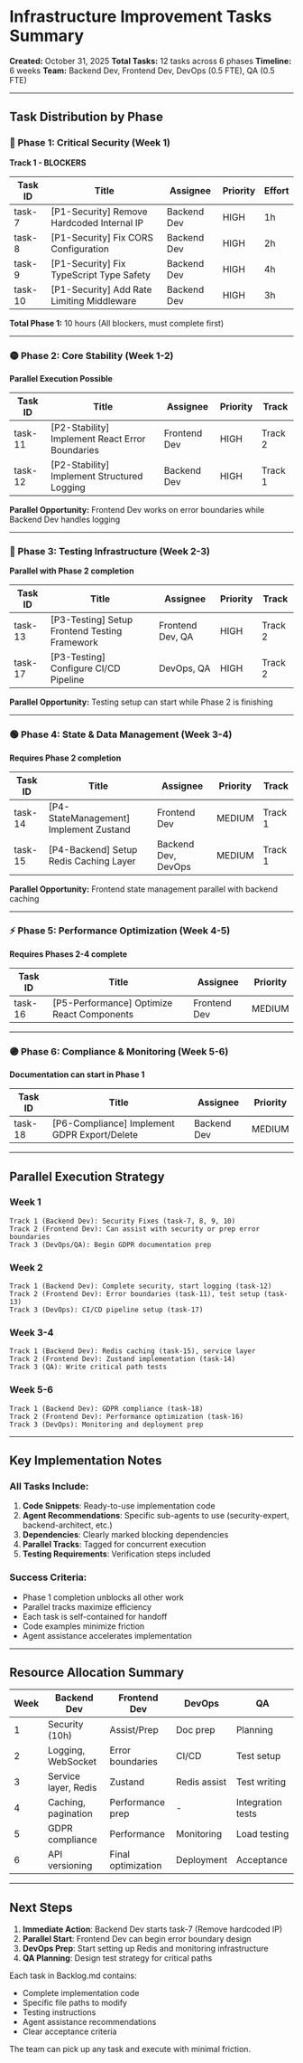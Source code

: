 # Infrastructure Improvement Tasks Summary

**Created:** October 31, 2025
**Total Tasks:** 12 tasks across 6 phases
**Timeline:** 6 weeks
**Team:** Backend Dev, Frontend Dev, DevOps (0.5 FTE), QA (0.5 FTE)

---

## Task Distribution by Phase

### 🔴 Phase 1: Critical Security (Week 1)
**Track 1 - BLOCKERS**

| Task ID | Title | Assignee | Priority | Effort |
|---------|-------|----------|----------|---------|
| task-7 | [P1-Security] Remove Hardcoded Internal IP | Backend Dev | HIGH | 1h |
| task-8 | [P1-Security] Fix CORS Configuration | Backend Dev | HIGH | 2h |
| task-9 | [P1-Security] Fix TypeScript Type Safety | Backend Dev | HIGH | 4h |
| task-10 | [P1-Security] Add Rate Limiting Middleware | Backend Dev | HIGH | 3h |

**Total Phase 1:** 10 hours (All blockers, must complete first)

---

### 🟡 Phase 2: Core Stability (Week 1-2)
**Parallel Execution Possible**

| Task ID | Title | Assignee | Priority | Track |
|---------|-------|----------|----------|-------|
| task-11 | [P2-Stability] Implement React Error Boundaries | Frontend Dev | HIGH | Track 2 |
| task-12 | [P2-Stability] Implement Structured Logging | Backend Dev | HIGH | Track 1 |

**Parallel Opportunity:** Frontend Dev works on error boundaries while Backend Dev handles logging

---

### 🔵 Phase 3: Testing Infrastructure (Week 2-3)
**Parallel with Phase 2 completion**

| Task ID | Title | Assignee | Priority | Track |
|---------|-------|----------|----------|-------|
| task-13 | [P3-Testing] Setup Frontend Testing Framework | Frontend Dev, QA | HIGH | Track 2 |
| task-17 | [P3-Testing] Configure CI/CD Pipeline | DevOps, QA | HIGH | Track 2 |

**Parallel Opportunity:** Testing setup can start while Phase 2 is finishing

---

### 🟢 Phase 4: State & Data Management (Week 3-4)
**Requires Phase 2 completion**

| Task ID | Title | Assignee | Priority | Track |
|---------|-------|----------|----------|-------|
| task-14 | [P4-StateManagement] Implement Zustand | Frontend Dev | MEDIUM | Track 1 |
| task-15 | [P4-Backend] Setup Redis Caching Layer | Backend Dev, DevOps | MEDIUM | Track 1 |

**Parallel Opportunity:** Frontend state management parallel with backend caching

---

### ⚡ Phase 5: Performance Optimization (Week 4-5)
**Requires Phases 2-4 complete**

| Task ID | Title | Assignee | Priority |
|---------|-------|----------|----------|
| task-16 | [P5-Performance] Optimize React Components | Frontend Dev | MEDIUM |

---

### 🟣 Phase 6: Compliance & Monitoring (Week 5-6)
**Documentation can start in Phase 1**

| Task ID | Title | Assignee | Priority |
|---------|-------|----------|----------|
| task-18 | [P6-Compliance] Implement GDPR Export/Delete | Backend Dev | MEDIUM |

---

## Parallel Execution Strategy

### Week 1
```
Track 1 (Backend Dev): Security Fixes (task-7, 8, 9, 10)
Track 2 (Frontend Dev): Can assist with security or prep error boundaries
Track 3 (DevOps/QA): Begin GDPR documentation prep
```

### Week 2
```
Track 1 (Backend Dev): Complete security, start logging (task-12)
Track 2 (Frontend Dev): Error boundaries (task-11), test setup (task-13)
Track 3 (DevOps): CI/CD pipeline setup (task-17)
```

### Week 3-4
```
Track 1 (Backend Dev): Redis caching (task-15), service layer
Track 2 (Frontend Dev): Zustand implementation (task-14)
Track 3 (QA): Write critical path tests
```

### Week 5-6
```
Track 1 (Backend Dev): GDPR compliance (task-18)
Track 2 (Frontend Dev): Performance optimization (task-16)
Track 3 (DevOps): Monitoring and deployment prep
```

---

## Key Implementation Notes

### All Tasks Include:
1. **Code Snippets**: Ready-to-use implementation code
2. **Agent Recommendations**: Specific sub-agents to use (security-expert, backend-architect, etc.)
3. **Dependencies**: Clearly marked blocking dependencies
4. **Parallel Tracks**: Tagged for concurrent execution
5. **Testing Requirements**: Verification steps included

### Success Criteria:
- Phase 1 completion unblocks all other work
- Parallel tracks maximize efficiency
- Each task is self-contained for handoff
- Code examples minimize friction
- Agent assistance accelerates implementation

---

## Resource Allocation Summary

| Week | Backend Dev | Frontend Dev | DevOps | QA |
|------|------------|--------------|--------|-----|
| 1 | Security (10h) | Assist/Prep | Doc prep | Planning |
| 2 | Logging, WebSocket | Error boundaries | CI/CD | Test setup |
| 3 | Service layer, Redis | Zustand | Redis assist | Test writing |
| 4 | Caching, pagination | Performance prep | - | Integration tests |
| 5 | GDPR compliance | Performance | Monitoring | Load testing |
| 6 | API versioning | Final optimization | Deployment | Acceptance |

---

## Next Steps

1. **Immediate Action**: Backend Dev starts task-7 (Remove hardcoded IP)
2. **Parallel Start**: Frontend Dev can begin error boundary design
3. **DevOps Prep**: Start setting up Redis and monitoring infrastructure
4. **QA Planning**: Design test strategy for critical paths

Each task in Backlog.md contains:
- Complete implementation code
- Specific file paths to modify
- Testing instructions
- Agent assistance recommendations
- Clear acceptance criteria

The team can pick up any task and execute with minimal friction.